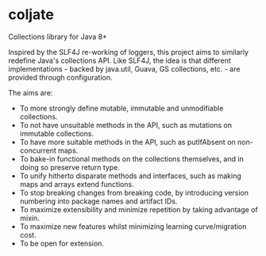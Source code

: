 coljate
=======

Collections library for Java 8+

Inspired by the SLF4J re-working of loggers, this project aims to similarly redefine Java's collections API. Like SLF4J, the idea is that different implementations - backed by java.util, Guava, GS collections, etc. - are provided through configuration.

The aims are:

  * To more strongly define mutable, immutable and unmodifiable collections.
  * To not have unsuitable methods in the API, such as mutations on immutable collections.
  * To have more suitable methods in the API, such as putIfAbsent on non-concurrent maps.
  * To bake-in functional methods on the collections themselves, and in doing so preserve return type.
  * To unify hitherto disparate methods and interfaces, such as making maps and arrays extend functions.
  * To stop breaking changes from breaking code, by introducing version numbering into package names and artifact IDs.
  * To maximize extensibility and minimize repetition by taking advantage of mixin.
  * To maximize new features whilst minimizing learning curve/migration cost.
  * To be open for extension.
